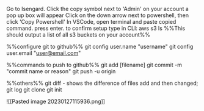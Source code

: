 Go to Isengard.
Click the copy symbol next to 'Admin' on your account
a pop up box will appear
Click on the down arrow next to powershell, then click 'Copy Powershell'
In VSCode, open terminal and paste copied command.  press enter.
to confirm setup type in CLI:
aws s3 ls %%This should output a list of all s3 buckets on your  account%%

%%configure git to github%%
git config user.name "username"
git config user.email "user@email.com" 

%%commands to push to github%%
git add [filename]
git commit -m "commit name or reason"
git push -u origin

%%others%% 
git diff - shows the difference of files add and then changed;
git log
git clone
git init 



![[Pasted image 20230127115936.png]]